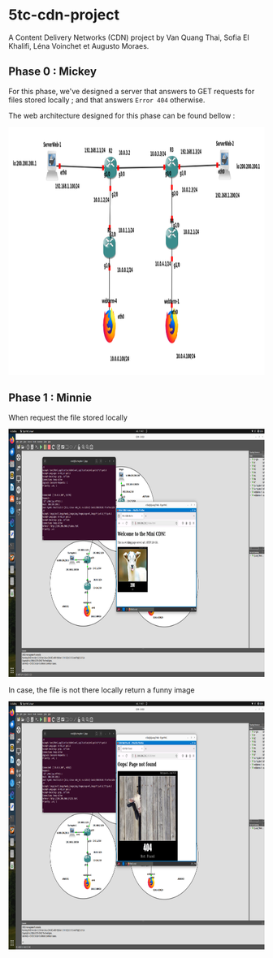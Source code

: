 # 5tc-cdn-project
A Content Delivery Networks (CDN) project by Van Quang Thai, Sofia El Khalifi, Léna Voinchet et Augusto Moraes.

## Phase 0 : Mickey
For this phase, we've designed a server that answers to GET requests for files stored locally ; and that answers `Error 404` otherwise.

The web architecture designed for this phase can be found bellow :

<img width="1359" height="489" alt="Phase0" src="snapshots/Phase0.png" />

## Phase 1 : Minnie
When request the file stored locally  

<img width="1359" height="489" alt="Phase0" src="snapshots/phase1_1.png" />

In case, the file is not there locally return a funny image 

<img width="1359" height="489" alt="Phase0" src="snapshots/phase1_2.png" />
